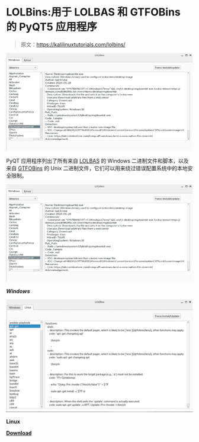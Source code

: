 # LOLBins:用于 LOLBAS 和 GTFOBins 的 PyQT5 应用程序

> 原文：<https://kalilinuxtutorials.com/lolbins/>

[![](img/bec3b7e6f509e186843f3627a9506d76.png)](https://blogger.googleusercontent.com/img/a/AVvXsEgu0Nz9DKcgdQ349eEdGNzeLgleCUBdSFh64r4Vhxzwqv0Qwqwt0kgCfsuznsfW1jT4gikkeK_BrO4_MvzWA_cxmtzsufg56qT_bc8ZVBDH83eA-5X3phreGCBi_9p3__xv15QiVpK5BgpOQ7OYc1smEyZcd9AbME6RVi8VCIGx4xDkBoOq4prYvMXB=s728)

PyQT 应用程序列出了所有来自 [LOLBAS](https://github.com/LOLBAS-Project/LOLBAS) 的 Windows 二进制文件和脚本，以及来自 [GTFOBins](https://github.com/GTFOBins/GTFOBins.github.io) 的 Unix 二进制文件，它们可以用来绕过错误配置系统中的本地安全限制。

![](img/bec3b7e6f509e186843f3627a9506d76.png)

***Windows***

![](img/233ceb88b520f4654dbb0768f164ad1a.png)

**Linux**

[**Download**](https://github.com/Hamza-Megahed/LOLBins)